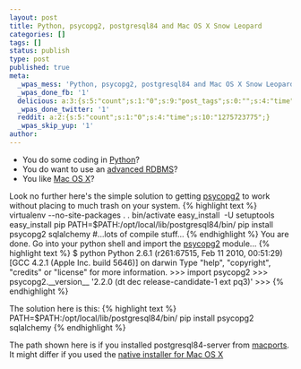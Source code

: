 ```yaml
---
layout: post
title: Python, psycopg2, postgresql84 and Mac OS X Snow Leopard
categories: []
tags: []
status: publish
type: post
published: true
meta:
  _wpas_mess: 'Python, psycopg2, postgresql84 and Mac OS X Snow Leopard: http://wp.me/pxxjT-bs'
  _wpas_done_fb: '1'
  delicious: a:3:{s:5:"count";s:1:"0";s:9:"post_tags";s:0:"";s:4:"time";s:10:"1275723774";}
  _wpas_done_twitter: '1'
  reddit: a:2:{s:5:"count";s:1:"0";s:4:"time";s:10:"1275723775";}
  _wpas_skip_yup: '1'
author: 
---
```

<ul>
<li>You do some coding in <a href="http://www.pyton.org">Python</a>?</li>
<li>You do want to use an <a href="http://www.postgresql.org">advanced RDBMS</a>?</li>
<li>You like <a href="http://www.apple.com/macosx/">Mac OS X</a>?</li>
</ul>
<p>Look no further here's the simple solution to getting <a href="http://initd.org">psycopg2</a> to work without placing to much trash on your system.
{% highlight text %}
virtualenv --no-site-packages .
. bin/activate
easy_install  -U setuptools
easy_install pip
PATH=$PATH:/opt/local/lib/postgresql84/bin/ pip install psycopg2 sqlalchemy
#...lots of compile stuff...
{% endhighlight %}
You are done. Go into your python shell and import the <a href="http://initd.org/psycopg/">psycopg2</a> module...
{% highlight text %}
$ python
Python 2.6.1 (r261:67515, Feb 11 2010, 00:51:29)
[GCC 4.2.1 (Apple Inc. build 5646)] on darwin
Type &quot;help&quot;, &quot;copyright&quot;, &quot;credits&quot; or &quot;license&quot; for more information.
&gt;&gt;&gt; import psycopg2
&gt;&gt;&gt; psycopg2.__version__
'2.2.0 (dt dec release-candidate-1 ext pq3)'
&gt;&gt;&gt;
{% endhighlight %}</p>
<p> The solution here is this: {% highlight text %}
PATH=$PATH:/opt/local/lib/postgresql84/bin/ pip install psycopg2 sqlalchemy
{% endhighlight %}</p>
<p>The path shown here is if you installed postgresql84-server from <a href="http://macports.org">macports</a>. It might differ if you used the <a href="http://www.postgresql.org/download/macosx">native installer for Mac OS X</a></p>
